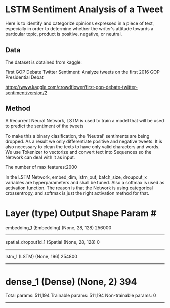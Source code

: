 # LSTM Sentiment Analysis of a Tweet

Here is to identify and categorize opinions expressed in a piece of text,
 especially in order to determine whether the writer's attitude towards a particular topic,
 product is positive, negative, or neutral.

## Data

The dataset is obtained from kaggle:

First GOP Debate Twitter Sentiment: Analyze tweets on the first 2016 GOP Presidential Debat

https://www.kaggle.com/crowdflower/first-gop-debate-twitter-sentiment/version/2

## Method

A Recurrent Neural Network, LSTM is used to train a model that will be used to predict the sentiment of the tweets 

To make this a binary clasification, the 'Neutral' sentiments are being dropped.
 As a result we only differentiate positive and negative tweets. It is also necessary to
clean the texts to have only valid characters and words. We use Tokenizer to vectorize and convert
 text into Sequences so the Network can deal with it as input.

The number of max features:2000

In the LSTM Network, embed_dim, lstm_out, batch_size, droupout_x variables are hyperparameters and shall be tuned.
 Also a softmax is used as activation function. The reason is that the Network is using categorical
 crossentropy, and softmax is just the right activation method for that.

Layer (type)                 Output Shape              Param #   
=================================================================
embedding_1 (Embedding)      (None, 28, 128)           256000    
_________________________________________________________________
spatial_dropout1d_1 (Spatial (None, 28, 128)           0         
_________________________________________________________________
lstm_1 (LSTM)                (None, 196)               254800    
_________________________________________________________________
dense_1 (Dense)              (None, 2)                 394       
=================================================================
Total params: 511,194
Trainable params: 511,194
Non-trainable params: 0
_________________________________________________________________




 